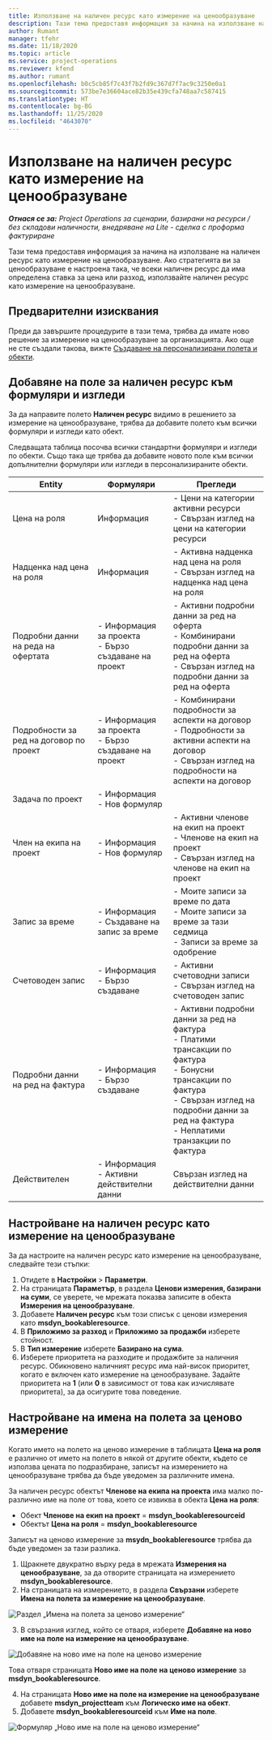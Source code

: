```yaml
---
title: Използване на наличен ресурс като измерение на ценообразуване
description: Тази тема предоставя информация за начина на използване на наличен ресурс като измерение на ценообразуване.
author: Rumant
manager: tfehr
ms.date: 11/18/2020
ms.topic: article
ms.service: project-operations
ms.reviewer: kfend
ms.author: rumant
ms.openlocfilehash: b0c5cb85f7c43f7b2fd9c367d7f7ac9c3250e0a1
ms.sourcegitcommit: 573be7e36604ace82b35e439cfa748aa7c587415
ms.translationtype: HT
ms.contentlocale: bg-BG
ms.lasthandoff: 11/25/2020
ms.locfileid: "4643070"
---
```

# <a name="use-a-bookable-resource-as-a-pricing-dimension"></a>Използване на наличен ресурс като измерение на ценообразуване

 _**Отнася се за:** Project Operations за сценарии, базирани на ресурси / без складови наличности, внедряване на Lite - сделка с проформа фактуриране_ 

Тази тема предоставя информация за начина на използване на наличен ресурс като измерение на ценообразуване. Ако стратегията ви за ценообразуване е настроена така, че всеки наличен ресурс да има определена ставка за цена или разход, използвайте наличен ресурс като измерение на ценообразуване.

## <a name="prerequisites"></a>Предварителни изисквания
Преди да завършите процедурите в тази тема, трябва да имате ново решение за измерение на ценообразуване за организацията. Ако още не сте създали такова, вижте [Създаване на персонализирани полета и обекти](../pricing-costing/create-custom-fields-entities-pricing-dimensions.md).

## <a name="add-the-bookable-resource-field-to-forms-and-views"></a>Добавяне на поле за наличен ресурс към формуляри и изгледи
За да направите полето **Наличен ресурс** видимо в решението за измерение на ценообразуване, трябва да добавите полето към всички формуляри и изгледи като обект.

Следващата таблица посочва всички стандартни формуляри и изгледи по обекти. Също така ще трябва да добавите новото поле към всички допълнителни формуляри или изгледи в персонализираните обекти.

|   Entity        | Формуляри   |Прегледи        |
| ------------------------------|---------------------------------|----------------------------------|
|  Цена на роля| Информация | - Цени на категории активни ресурси<br> - Свързан изглед на цени на категории ресурси |
|  Надценка над цена на роля| Информация| - Активна надценка над цена на роля<br>- Свързан изглед на надценка над цена на роля |
|  Подробни данни на реда на офертата| - Информация за проекта<br>- Бързо създаване на проект| - Активни подробни данни за ред на оферта<br>- Комбинирани подробни данни за ред на оферта<br>- Свързан изглед на подробни данни за ред на оферта |
|  Подробности за ред на договор по проект| - Информация за проекта<br>- Бързо създаване на проект| - Комбинирани подробности за аспекти на договор<br>- Подробности за активни аспекти на договор<br>- Свързан изглед на подробности на аспекти на договор |
|  Задача по проект| - Информация<br>- Нов формуляр| &nbsp; |
|  Член на екипа на проект| - Информация<br>- Нов формуляр| - Активни членове на екип на проект<br>- Членове на екип на проект<br>- Свързан изглед на членове на екип на проект |
|  Запис за време| - Информация<br>- Създаване на запис за време| - Моите записи за време по дата<br>- Моите записи за време за тази седмица<br>- Записи за време за одобрение|
|  Счетоводен запис| - Информация<br>- Бързо създаване| - Активни счетоводни записи<br>- Свързан изглед на счетоводен запис |
|  Подробни данни на ред на фактура| - Информация<br>- Бързо създаване| - Активни подробни данни за ред на фактура<br>- Платими трансакции по фактура<br>- Бонусни трансакции по фактура<br>- Свързан изглед на подробни данни за ред на фактура <br>- Неплатими транзакции по фактура|
|  Действителен| - Информация<br>- Активни действителни данни| Свързан изглед на действителни данни |

## <a name="set-up-a-bookable-resource-as-a-pricing-dimension"></a>Настройване на наличен ресурс като измерение на ценообразуване
За да настроите на наличен ресурс като измерение на ценообразуване, следвайте тези стъпки:

1. Отидете в **Настройки** > **Параметри**. 
2. На страницата **Параметър**, в раздела **Ценови измерения, базирани на суми**, се уверете, че мрежата показва записите в обекта **Измерения на ценообразуване**. 
2. Добавете **Наличен ресурс** към този списък с ценови измерения като **msdyn_bookableresource**. 
3. В **Приложимо за разход** и **Приложимо за продажби** изберете стойност.
4. В **Тип измерение** изберете **Базирано на сума**. 
5. Изберете приоритета на разходите и продажбите за наличния ресурс. Обикновено наличният ресурс има най-висок приоритет, когато е включен като измерение на ценообразуване. Задайте приоритета на **1** (или **0** в зависимост от това как изчислявате приоритета), за да осигурите това поведение.

## <a name="set-up-pricing-dimension-field-names"></a>Настройване на имена на полета за ценово измерение

Когато името на полето на ценово измерение в таблицата **Цена на роля** е различно от името на полето в някой от другите обекти, където се използва цената по подразбиране, записът на измерението на ценообразуване трябва да бъде уведомен за различните имена.  

За наличен ресурс обектът **Членове на екипа на проекта** има малко по-различно име на поле от това, което се извиква в обекта **Цена на роля**: 

 - Обект **Членове на екип на проект** = **msdyn_bookableresourceid**
 - Обектът **Цена на роля** = **msdyn_bookableresource**

Записът на ценово измерение за **msydn_bookableresource** трябва да бъде уведомен за тази разлика.

1. Щракнете двукратно върху реда в мрежата **Измерения на ценообразуване**, за да отворите страницата на измерението **msdyn_bookableresource**.
2. На страницата на измерението, в раздела **Свързани** изберете **Имена на полета за измерение на ценообразуване**.

  ![Раздел „Имена на полета за ценово измерение“](media/PD-fieldname.png)

3. В свързания изглед, който се отваря, изберете **Добавяне на ново име на поле на измерение на ценообразуване**.

  ![Добавяне на ново име на поле на ценово измерение](media/Add-NewPD-fieldname.png)

  Това отваря страницата **Ново име на поле на ценово измерение** за **msdyn_bookableresource**. 

4. На страницата **Ново име на поле на измерение на ценообразуване** добавете **msdyn_projectteam** към **Логическо име на обект**.
5. Добавете **msdyn_bookableresourceid** към **Име на поле**.

 ![Формуляр „Ново име на поле на ценово измерение“](media/PD-fieldname-Added.png)
